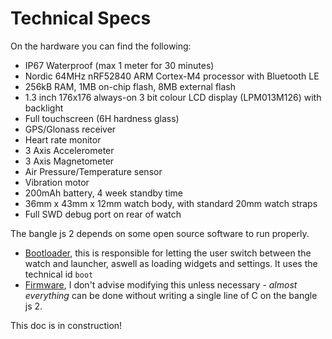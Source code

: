 # Technical Specs

On the hardware you can find the following:

- IP67 Waterproof (max 1 meter for 30 minutes)
- Nordic 64MHz nRF52840 ARM Cortex-M4 processor with Bluetooth LE
- 256kB RAM, 1MB on-chip flash, 8MB external flash
- 1.3 inch 176x176 always-on 3 bit colour LCD display (LPM013M126) with backlight
- Full touchscreen (6H hardness glass)
- GPS/Glonass receiver
- Heart rate monitor
- 3 Axis Accelerometer
- 3 Axis Magnetometer
- Air Pressure/Temperature sensor
- Vibration motor
- 200mAh battery, 4 week standby time
- 36mm x 43mm x 12mm watch body, with standard 20mm watch straps
- Full SWD debug port on rear of watch

The bangle js 2 depends on some open source software to run properly.

- [Bootloader](https://github.com/espruino/BangleApps/tree/master/apps/boot), this is responsible for letting the user switch between the watch and launcher, aswell as loading widgets and settings. It uses the technical id `boot`
- [Firmware](https://github.com/espruino/Espruino/blob/master/libs/banglejs/jswrap_bangle.c), I don't advise modifying this unless necessary - _almost everything_ can be done without writing a single line of C on the bangle js 2.

This doc is in construction!

